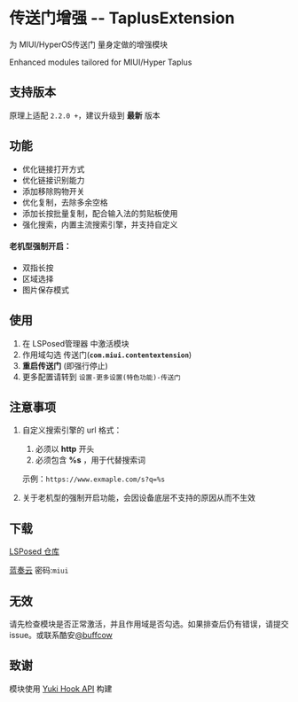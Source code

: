 # 传送门增强 -- TaplusExtension

为 MIUI/HyperOS传送门 量身定做的增强模块

Enhanced modules tailored for MIUI/Hyper Taplus

## 支持版本

原理上适配 `2.2.0 +`，建议升级到 **最新** 版本

## 功能

* 优化链接打开方式
* 优化链接识别能力
* 添加移除购物开关
* 优化复制，去除多余空格
* 添加长按批量复制，配合输入法的剪贴板使用
* 强化搜索，内置主流搜索引擎，并支持自定义

#### 老机型强制开启：

* 双指长按
* 区域选择
* 图片保存模式

## 使用

1. 在 LSPosed管理器 中激活模块
2. 作用域勾选 传送门(**`com.miui.contentextension`**)
3. **重启传送门** (即强行停止)
4. 更多配置请转到 `设置-更多设置(特色功能)-传送门`

## 注意事项

1. 自定义搜索引擎的 url 格式：

    1. 必须以 **http** 开头
    2. 必须包含 **%s** ，用于代替搜索词

    示例：`https://www.exmaple.com/s?q=%s`

2. 关于老机型的强制开启功能，会因设备底层不支持的原因从而不生效

## 下载

[LSPosed 仓库](https://github.com/Xposed-Modules-Repo/io.github.yangyiyu08.taplusext/releases)

[蓝奏云](https://qyma.lanzout.com/b051gtd3i) 密码:`miui`

## 无效

请先检查模块是否正常激活，并且作用域是否勾选。如果排查后仍有错误，请提交issue。或联系酷安[@buffcow](http://www.coolapk.com/u/1188320)

## 致谢

模块使用 [Yuki Hook API](https://github.com/fankes/YukiHookAPI) 构建
